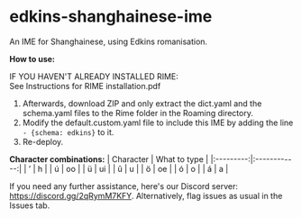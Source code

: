 # edkins-shanghainese-ime
An IME for Shanghainese, using Edkins romanisation.

**How to use:**<br>

IF YOU HAVEN'T ALREADY INSTALLED RIME:<br>
See Instructions for RIME installation.pdf

1. Afterwards, download ZIP and only extract the dict.yaml and the schema.yaml files to the Rime folder in the Roaming directory.
2. Modify the default.custom.yaml file to include this IME by adding the line `- {schema: edkins}` to it.
3. Re-deploy.

**Character combinations:**
| Character | What to type |
|:---------:|:------------:|
|     ’     |       h      |
|     ú     |      oo      |
|     ü     |      ui      |
|     û     |       u      |
|     ö     |      oe      |
|     ó     |       o      |
|     á     |       a      |

If you need any further assistance, here's our Discord server: https://discord.gg/2qRymM7KFY. Alternatively, flag issues as usual in the Issues tab.
